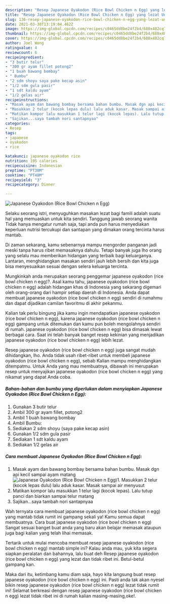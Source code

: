 ```yaml
---
description: "Resep Japanese Oyakodon (Rice Bowl Chicken n Egg) yang lezat Untuk Jualan"
title: "Resep Japanese Oyakodon (Rice Bowl Chicken n Egg) yang lezat Untuk Jualan"
slug: 136-resep-japanese-oyakodon-rice-bowl-chicken-n-egg-yang-lezat-untuk-jualan
date: 2021-03-30T13:19:04.462Z
image: https://img-global.cpcdn.com/recipes/c0465dd8be24f2b4/680x482cq70/japanese-oyakodon-rice-bowl-chicken-n-egg-foto-resep-utama.jpg
thumbnail: https://img-global.cpcdn.com/recipes/c0465dd8be24f2b4/680x482cq70/japanese-oyakodon-rice-bowl-chicken-n-egg-foto-resep-utama.jpg
cover: https://img-global.cpcdn.com/recipes/c0465dd8be24f2b4/680x482cq70/japanese-oyakodon-rice-bowl-chicken-n-egg-foto-resep-utama.jpg
author: Joel Wong
ratingvalue: 4
reviewcount: 6
recipeingredient:
- "3 butir telur"
- "300 gr ayam fillet potong2"
- "1 buah bawang bombay"
- " Bumbu"
- "2 sdm shoyu saya pake kecap asin"
- "1/2 sdm gula pasir"
- "1 sdt kaldu ayam"
- "1/2 gelas air"
recipeinstructions:
- "Masak ayam dan bawang bombay bersama bahan bumbu. Masak dgn api kecil sampai ayam matang"
- "Masukkan 2 telur (kocok lepas dulu) lalu aduk kasar. Masak sampai air menyusut"
- "Matikan kompor lalu masukkan 1 telur lagi (kocok lepas). Lalu tutup panci dan biarkan sampai telur matang"
- "Sajikan...saya tambah nori santapnyaa"
categories:
- Resep
tags:
- japanese
- oyakodon
- rice

katakunci: japanese oyakodon rice 
nutrition: 195 calories
recipecuisine: Indonesian
preptime: "PT30M"
cooktime: "PT48M"
recipeyield: "3"
recipecategory: Dinner

---
```



![Japanese Oyakodon (Rice Bowl Chicken n Egg)](https://img-global.cpcdn.com/recipes/c0465dd8be24f2b4/680x482cq70/japanese-oyakodon-rice-bowl-chicken-n-egg-foto-resep-utama.jpg)

Selaku seorang istri, menyuguhkan masakan lezat bagi famili adalah suatu hal yang memuaskan untuk kita sendiri. Tanggung jawab seorang  wanita Tidak hanya mengatur rumah saja, tapi anda pun harus menyediakan keperluan nutrisi tercukupi dan santapan yang dimakan orang tercinta harus mantab.

Di zaman  sekarang, kamu sebenarnya mampu mengorder panganan jadi meski tanpa harus ribet memasaknya dahulu. Tetapi banyak juga lho orang yang selalu mau memberikan hidangan yang terbaik bagi keluarganya. Lantaran, menghidangkan masakan sendiri jauh lebih bersih dan kita juga bisa menyesuaikan sesuai dengan selera keluarga tercinta. 



Mungkinkah anda merupakan seorang penggemar japanese oyakodon (rice bowl chicken n egg)?. Asal kamu tahu, japanese oyakodon (rice bowl chicken n egg) adalah hidangan khas di Indonesia yang sekarang digemari oleh orang-orang dari hampir setiap daerah di Indonesia. Anda dapat membuat japanese oyakodon (rice bowl chicken n egg) sendiri di rumahmu dan dapat dijadikan camilan favoritmu di akhir pekanmu.

Kalian tak perlu bingung jika kamu ingin mendapatkan japanese oyakodon (rice bowl chicken n egg), karena japanese oyakodon (rice bowl chicken n egg) gampang untuk ditemukan dan kamu pun boleh mengolahnya sendiri di rumah. japanese oyakodon (rice bowl chicken n egg) bisa dimasak lewat berbagai cara. Saat ini telah banyak banget resep kekinian yang menjadikan japanese oyakodon (rice bowl chicken n egg) lebih lezat.

Resep japanese oyakodon (rice bowl chicken n egg) juga sangat mudah dihidangkan, lho. Anda tidak usah ribet-ribet untuk membeli japanese oyakodon (rice bowl chicken n egg), sebab Kalian mampu menghidangkan ditempatmu. Untuk Anda yang mau membuatnya, dibawah ini merupakan resep untuk menyajikan japanese oyakodon (rice bowl chicken n egg) yang nikamat yang dapat Anda coba.

<!--inarticleads1-->

##### Bahan-bahan dan bumbu yang diperlukan dalam menyiapkan Japanese Oyakodon (Rice Bowl Chicken n Egg):

1. Gunakan 3 butir telur
1. Ambil 300 gr ayam fillet, potong2
1. Ambil 1 buah bawang bombay
1. Ambil  Bumbu:
1. Sediakan 2 sdm shoyu (saya pake kecap asin)
1. Gunakan 1/2 sdm gula pasir
1. Sediakan 1 sdt kaldu ayam
1. Sediakan 1/2 gelas air




<!--inarticleads2-->

##### Cara membuat Japanese Oyakodon (Rice Bowl Chicken n Egg):

1. Masak ayam dan bawang bombay bersama bahan bumbu. Masak dgn api kecil sampai ayam matang
<img src="https://img-global.cpcdn.com/steps/bd26502c3aae1fd9/160x128cq70/japanese-oyakodon-rice-bowl-chicken-n-egg-langkah-memasak-1-foto.jpg" alt="Japanese Oyakodon (Rice Bowl Chicken n Egg)">1. Masukkan 2 telur (kocok lepas dulu) lalu aduk kasar. Masak sampai air menyusut
1. Matikan kompor lalu masukkan 1 telur lagi (kocok lepas). Lalu tutup panci dan biarkan sampai telur matang
1. Sajikan...saya tambah nori santapnyaa




Wah ternyata cara membuat japanese oyakodon (rice bowl chicken n egg) yang mantab tidak rumit ini gampang sekali ya! Kamu semua dapat membuatnya. Cara buat japanese oyakodon (rice bowl chicken n egg) Sangat sesuai banget buat anda yang baru akan belajar memasak ataupun juga bagi kalian yang telah lihai memasak.

Tertarik untuk mulai mencoba membuat resep japanese oyakodon (rice bowl chicken n egg) mantab simple ini? Kalau anda mau, yuk kita segera siapkan peralatan dan bahannya, lalu buat deh Resep japanese oyakodon (rice bowl chicken n egg) yang lezat dan tidak ribet ini. Betul-betul gampang kan. 

Maka dari itu, ketimbang kamu diam saja, hayo kita langsung buat resep japanese oyakodon (rice bowl chicken n egg) ini. Pasti anda tak akan nyesel bikin resep japanese oyakodon (rice bowl chicken n egg) lezat tidak rumit ini! Selamat berkreasi dengan resep japanese oyakodon (rice bowl chicken n egg) lezat tidak ribet ini di rumah kalian masing-masing,oke!.

